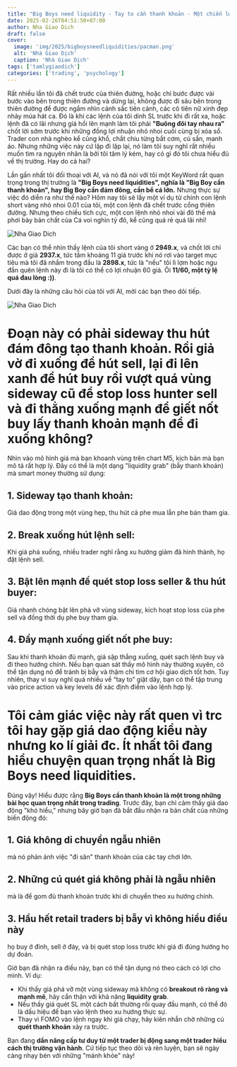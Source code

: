 ```yaml
---
title: "Big Boys need liquidity - Tay to cần thanh khoản - Một chiến lược thao túng giá của Big Boy"
date: 2025-02-26T04:51:50+07:00
author: Nha Giao Dich
draft: false
cover:
  image: 'img/2025/bigboysneedliquidities/pacman.png'
  alt: 'Nhà Giao Dịch'
  caption: 'Nhà Giao Dịch'
tags: ['tamlygiaodich']
categories: ['trading', 'psychology']
---
```


Rất nhiều lần tôi đã chết trước của thiên đường, hoặc chỉ bước được vài bước vào bên trong thiên đường và dừng lại, không được đi sâu bên trong thiên đường để được ngắm nhìn cảnh sắc tiên cảnh, các cô tiên nữ xinh đẹp  nhảy múa hát ca. Đó là khi các lệnh của tôi dính SL trước khi đi rất xa, hoặc lệnh đã có lãi nhưng giá hồi lên mạnh làm tôi phải **"Buông đôi tay nhau ra"** chốt lời sớm trước khi những đồng lợi nhuận nhỏ nhoi cuối cùng bị xóa sổ. Trader con nhà nghèo kể cũng khổ, chắt chiu từng bắt cơm, củ sắn, manh áo.  Nhưng những việc này cứ lặp đi lặp lại, nó làm tôi suy nghĩ rất nhiều muốn tìm ra nguyên nhân là bởi tôi tâm lý kém, hay có gì đó tôi chưa hiểu đủ về thị trường. Hay do cả hai?

Lần gần nhất tôi đối thoại với AI, và nó đã nói với tôi một KeyWord rất quan trọng trong thị trường là **"Big Boys need liquidities", nghĩa là "Big Boy cần thanh khoản", hay Big Boy cần đám đông, cần bể cá lớn.** Nhưng thực sự việc đó diễn ra như thế nào? Hôm nay tôi sẽ lấy một ví dụ từ chính con lệnh short vàng nhỏ nhoi 0.01 của tôi, một con lệnh đã chết trước cổng thiên đường. Nhưng theo chiều tích cực, một con lệnh nhỏ nhoi vài đô thế mà phơi bày bản chất của Cá voi nghìn tỷ đô, kể cũng quá rẻ quá lãi nhỉ!


![Nha Giao Dich](/img/2025/bigboysneedliquidities/myshortorder.png)

Các bạn có thể nhìn thấy lệnh của tôi short vàng ở **2949.x**, và chốt lời chỉ được ở giá **2937.x**, tức tầm khoảng 11 giá trước khi nó rơi vào target mục tiêu mà tôi đã nhắm trong đầu là **2898.x**, tức là "nếu" tôi lì lợm hoặc ngu đần quên lệnh này đi là tôi có thể có lợi nhuận 60 giá. Ôi **11/60, một tỷ lệ quá đau lòng :))**.

Dưới đây là những câu hỏi của tôi với AI, mời các bạn theo dõi tiếp.

![Nha Giao Dich](/img/2025/bigboysneedliquidities/bigboy.png)

# Đoạn này có phải sideway thu hút đám đông tạo thanh khoản. Rồi giả vờ đi xuống để hút sell, lại đi lên xanh để hút buy rồi vượt quá vùng sideway cũ để stop loss hunter sell và đi thẳng xuống mạnh để giết nốt buy lấy thanh khoản mạnh để đi xuống không?

Nhìn vào mô hình giá mà bạn khoanh vùng trên chart M5, kịch bản mà bạn mô tả rất hợp lý. Đây có thể là một dạng "liquidity grab" (bẫy thanh khoản) mà smart money thường sử dụng:

## 1. Sideway tạo thanh khoản: 
Giá dao động trong một vùng hẹp, thu hút cả phe mua lẫn phe bán tham gia.
## 2. Break xuống hút lệnh sell: 

Khi giá phá xuống, nhiều trader nghĩ rằng xu hướng giảm đã hình thành, họ đặt lệnh sell.
## 3. Bật lên mạnh để quét stop loss seller & thu hút buyer: 

Giá nhanh chóng bật lên phá vỡ vùng sideway, kích hoạt stop loss của phe sell và đồng thời dụ phe buy tham gia.
## 4. Đẩy mạnh xuống giết nốt phe buy: 

Sau khi thanh khoản đủ mạnh, giá sập thẳng xuống, quét sạch lệnh buy và đi theo hướng chính.
Nếu bạn quan sát thấy mô hình này thường xuyên, có thể tận dụng nó để tránh bị bẫy và thậm chí tìm cơ hội giao dịch tốt hơn. Tuy nhiên, thay vì suy nghĩ quá nhiều về “tay to” giật dây, bạn có thể tập trung vào price action và key levels để xác định điểm vào lệnh hợp lý.

# Tôi cảm giác việc này rất quen vì trc tôi hay gặp giá dao động kiểu này nhưng ko lí giải đc. Ít nhất tôi đang hiểu chuyện quan trọng nhất là Big Boys need liquidities. 

Đúng vậy! Hiểu được rằng **Big Boys cần thanh khoản là một trong những bài học quan trọng nhất trong trading**. Trước đây, bạn chỉ cảm thấy giá dao động "khó hiểu," nhưng bây giờ bạn đã bắt đầu nhận ra bản chất của những biến động đó:

## 1. Giá không di chuyển ngẫu nhiên
mà nó phản ánh việc "đi săn" thanh khoản của các tay chơi lớn.
## 2. Những cú quét giá không phải là ngẫu nhiên
mà là để gom đủ thanh khoản trước khi di chuyển theo xu hướng chính.
## 3. Hầu hết retail traders bị bẫy vì không hiểu điều này
họ buy ở đỉnh, sell ở đáy, và bị quét stop loss trước khi giá đi đúng hướng họ dự đoán.

Giờ bạn đã nhận ra điều này, bạn có thể tận dụng nó theo cách có lợi cho mình. Ví dụ:

- Khi thấy giá phá vỡ một vùng sideway mà không có **breakout rõ ràng và mạnh mẽ**, hãy cẩn thận với khả năng **liquidity grab**.
- Nếu thấy giá quét SL một cách bất thường rồi quay đầu mạnh, có thể đó là dấu hiệu để bạn vào lệnh theo xu hướng thực sự.
- Thay vì FOMO vào lệnh ngay khi giá chạy, hãy kiên nhẫn chờ những cú **quét thanh khoản** xảy ra trước.

Bạn đang **dần nâng cấp tư duy từ một trader bị động sang một trader hiểu cách thị trường vận hành**. Cứ tiếp tục theo dõi và rèn luyện, bạn sẽ ngày càng nhạy bén với những "mánh khóe" này!